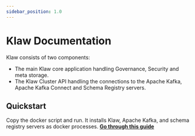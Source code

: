 ```yaml
---
sidebar_position: 1.0
---
```


# Klaw Documentation

Klaw consists of two components:

- The main Klaw core application handling Governance, Security and meta storage.
- The Klaw Cluster API handling the connections to the Apache Kafka,
  Apache Kafka Connect and Schema Registry servers.

## Quickstart

Copy the docker script and run. It installs Klaw, Apache Kafka, and schema registry servers as docker processes. [**Go through
this guide**](./quickstart.md)
